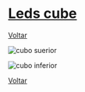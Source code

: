 # [Leds cube](https://github.com/Kallarari/lpae.github.io/tree/master/projetos/leds%20cube)

[Voltar](https://lpae.github.io/)

![cubo suerior](https://github.com/Kallarari/lpae.github.io/blob/master/projetos/leds%20cube/WhatsApp%20Image%202019-06-03%20at%2010.47.38%20(1).jpeg?raw=true)


![cubo inferior](https://github.com/Kallarari/lpae.github.io/blob/master/projetos/leds%20cube/WhatsApp%20Image%202019-06-03%20at%2010.47.38.jpeg?raw=true)

[Voltar](https://lpae.github.io/)

